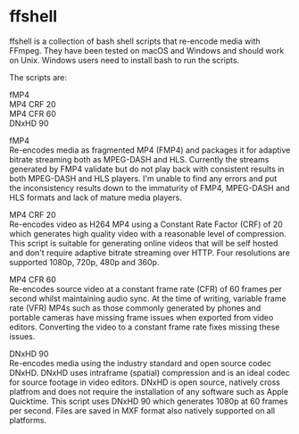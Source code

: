# ffshell
ffshell is a collection of bash shell scripts that re-encode media with FFmpeg. They have been tested on macOS and Windows and should work on Unix. Windows users need to install bash to run the scripts.

The scripts are:

fMP4\
MP4 CRF 20\
MP4 CFR 60\
DNxHD 90

fMP4\
Re-encodes media as fragmented MP4 (FMP4) and packages it for adaptive bitrate streaming both as MPEG-DASH and HLS. Currently the streams generated by FMP4 validate but do not play back with consistent results in both MPEG-DASH and HLS players. I'm unable to find any errors and put the inconsistency results down to the immaturity of FMP4, MPEG-DASH and HLS formats and lack of mature media players.

MP4 CRF 20\
Re-encodes video as H264 MP4 using a Constant Rate Factor (CRF) of 20 which generates high quality video with a reasonable level of compression. This script is suitable for generating online videos that will be self hosted and don't require adaptive bitrate streaming over HTTP. Four resolutions are supported 1080p, 720p, 480p and 360p.

MP4 CFR 60\
Re-encodes source video at a constant frame rate (CFR) of 60 frames per second whilst maintaining audio sync. At the time of writing, variable frame rate (VFR) MP4s such as those commonly generated by phones and portable cameras have missing frame issues when exported from video editors. Converting the video to a constant frame rate fixes missing these issues.

DNxHD 90\
Re-encodes media using the industry standard and open source codec DNxHD. DNxHD uses intraframe (spatial) compression and is an ideal codec for source footage in video editors. DNxHD is open source, natively cross platfrom and does not require the installation of any software such as Apple Quicktime. This script uses DNxHD 90 which generates 1080p at 60 frames per second. Files are saved in MXF format also natively supported on all platforms.
